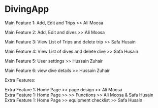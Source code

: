 # DivingApp

 Main Feature 1: Add, Edit and  Trips  >> Ali Moosa
  
  Main Feature 2: Add, Edit and  dives >> Ali Moosa
  
  Main Feature 3: View List of Trips and delete trip >> Safa Husain
  
  Main Feature 4: View List of dives and delete dive >> Safa Husain
  
  Main Feature 5: User settings >> Hussain Zuhair
  
  Main Feature 6: view dive details >> Hussain Zuhair
  
  Extra Features: 

  Extra Feature 1: Home Page >> page design >> Ali Moosa                             
  Extra Feature 1: Home Page >> >> Functions   >> Ali Moosa & Safa Husain
  Extra Feature 1: Home Page >> equipment checklist >> Safa Husain 
